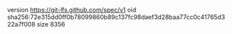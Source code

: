version https://git-lfs.github.com/spec/v1
oid sha256:72e315dd0ff0b78099860b89c137fc98daef3d28baa77cc0c41765d322a7f008
size 8356

